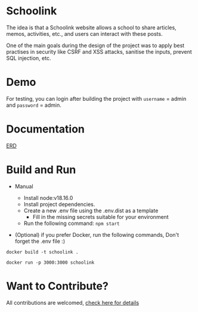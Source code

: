 # Schoolink

The idea is that a Schoolink website allows a school to share articles, memos, activities, etc., and users can interact with these posts.

One of the main goals during the design of the project was to apply best practises in security like CSRF and XSS attacks, sanitise the inputs, prevent SQL injection, etc.

# Demo
For testing, you can login after building the project with `username` = admin and `password` = admin.


# Documentation
[ERD](/docs/ERD%20Schoolink.md)

# Build and Run
- Manual
  - Install node:v18.16.0
  - Install project dependencies.
  - Create a new .env file using the .env.dist as a template
    - Fill in the missing secrets suitable for your environment
  - Run the following command: `npm start`

- (Optional) if you prefer Docker, run the following commands, Don't forget the .env file :)
```
docker build -t schoolink .

docker run -p 3000:3000 schoolink
```

# Want to Contribute?
All contributions are welcomed, [check here for details](/CONTRIBUTING.md)
